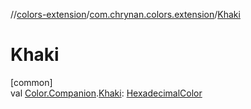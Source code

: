 //[colors-extension](../../index.md)/[com.chrynan.colors.extension](index.md)/[Khaki](-khaki.md)

# Khaki

[common]\
val [Color.Companion](../../../colors-core/colors-core/com.chrynan.colors/-color/-companion/index.md).[Khaki](-khaki.md): [HexadecimalColor](../../../colors-core/colors-core/com.chrynan.colors/-hexadecimal-color/index.md)
